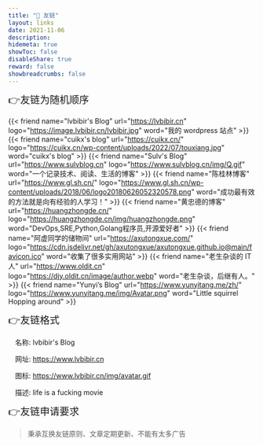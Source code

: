 ```yaml
---
title: "🤝 友链"
layout: links
date: 2021-11-06
description: 
hidemeta: true
showToc: false
disableShare: true
reward: false
showbreadcrumbs: false
---
```

<div style="font-size: 20px;">👉友链为随机顺序</div>

<div class="friend">

{{< friend name="lvbibir's Blog" url="https://lvbibir.cn" logo="https://image.lvbibir.cn/lvbibir.jpg" word="我的 wordpress 站点" >}}
{{< friend name="cuikx's blog" url="https://cuikx.cn/" logo="https://cuikx.cn/wp-content/uploads/2022/07/touxiang.jpg" word="cuikx's blog" >}}
{{< friend name="Sulv's Blog" url="https://www.sulvblog.cn" logo="https://www.sulvblog.cn/img/Q.gif" word="一个记录技术、阅读、生活的博客" >}}
{{< friend name="陈桂林博客" url="https://www.gl.sh.cn/" logo="https://www.gl.sh.cn/wp-content/uploads/2018/06/logo20180626052320578.png" word="成功最有效的方法就是向有经验的人学习！" >}}
{{< friend name="黄忠德的博客" url="https://huangzhongde.cn/" logo="https://huangzhongde.cn/img/huangzhongde.png" word="DevOps,SRE,Python,Golang程序员,开源爱好者" >}}
{{< friend name="阿虚同学的储物间" url="https://axutongxue.com/" logo="https://cdn.jsdelivr.net/gh/axutongxue/axutongxue.github.io@main/favicon.ico" word="收集了很多实用网站" >}}
{{< friend name="老生杂谈的 IT 人" url="https://www.oldit.cn" logo="https://djy.oldit.cn/image/author.webp" word="老生杂谈，后继有人。" >}}
{{< friend name="Yunyi’s Blog" url="https://www.yunyitang.me/zh/" logo="https://www.yunyitang.me/img/Avatar.png" word="Little squirrel Hopping around" >}}


<!-- {{< friend name="" url="" logo="" word="" >}} -->

<!-- <details>
    <summary style="cursor: pointer; margin-top: 10px; margin-bottom: 10px">
        <span style="font-size: 20px;">点击查看更多友链......</span>
	</summary>
    ....
</details> -->

</div>

<div style="font-size: 20px;">👉友链格式</div>

<div style="text-indent: 1em;">

名称: lvbibir\'s Blog

网址: https://www.lvbibir.cn

图标: https://www.lvbibir.cn/img/avatar.gif

描述: life is a fucking movie

</div>

<div style="font-size: 20px;">👉友链申请要求</div>

> 秉承互换友链原则、文章定期更新、不能有太多广告

<br/>

